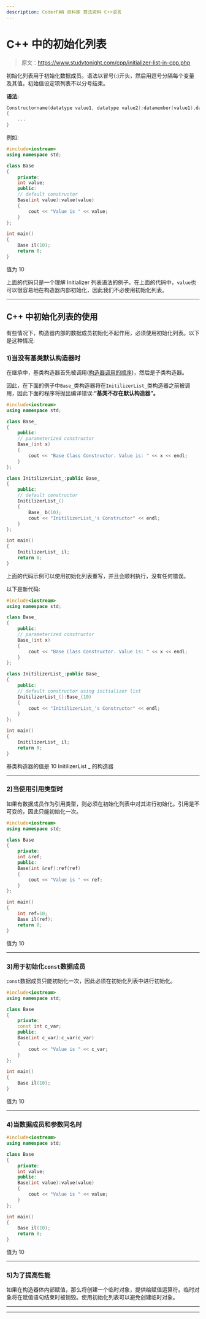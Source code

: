```yaml
---
description: CoderFAN 资料库 算法资料 C++语言
---
```


# C++ 中的初始化列表

> 原文：<https://www.studytonight.com/cpp/initializer-list-in-cpp.php>

初始化列表用于初始化数据成员。语法以冒号(:)开头，然后用逗号分隔每个变量及其值。初始值设定项列表不以分号结束。

**语法:**

```cpp
Constructorname(datatype value1, datatype value2):datamember(value1),datamember(value2)
{
    ...
}
```

例如:

```cpp
#include<iostream>
using namespace std;

class Base
{
    private:
    int value;
    public:
    // default constructor
    Base(int value):value(value)
    {
        cout << "Value is " << value;
    }
};

int main()
{
    Base il(10);
    return 0;
}
```

值为 10

上面的代码只是一个理解 Initializer 列表语法的例子。在上面的代码中，`value`也可以很容易地在构造器内部初始化，因此我们不必使用初始化列表。

* * *

## C++ 中初始化列表的使用

有些情况下，构造器内部的数据成员初始化不起作用，必须使用初始化列表。以下是这种情况:

### 1)当没有基类默认构造器时

在继承中，基类构造器首先被调用([构造器调用的顺序](/cpp/order-of-constructor-call.php))，然后是子类构造器。

因此，在下面的例子中`Base_`类构造器将在`InitilizerList_`类构造器之前被调用，因此下面的程序将抛出编译错误:**“基类不存在默认构造器”。**

```cpp
#include<iostream>
using namespace std;

class Base_
{
    public:
    // parameterized constructor
    Base_(int x)
    {
        cout << "Base Class Constructor. Value is: " << x << endl;
    }
};

class InitilizerList_:public Base_
{
    public:
    // default constructor
    InitilizerList_()
    {
        Base_ b(10);
        cout << "InitilizerList_'s Constructor" << endl;
    }
};

int main()
{
    InitilizerList_ il;
    return 0;
}
```

上面的代码示例可以使用初始化列表重写，并且会顺利执行，没有任何错误。

以下是新代码:

```cpp
#include<iostream>
using namespace std;

class Base_
{
    public:
    // parameterized constructor
    Base_(int x)
    {
        cout << "Base Class Constructor. Value is: " << x << endl;
    }
};

class InitilizerList_:public Base_
{
    public:
    // default constructor using initializer list
    InitilizerList_():Base_(10)
    {
        cout << "InitilizerList_'s Constructor" << endl;
    }
};

int main()
{
    InitilizerList_ il;
    return 0;
}
```

基类构造器的值是 10 InitilizerList _ 的构造器

* * *

### 2)当使用引用类型时

如果有数据成员作为引用类型，则必须在初始化列表中对其进行初始化。引用是不可变的，因此只能初始化一次。

```cpp
#include<iostream>
using namespace std;

class Base
{
    private:
    int &ref;
    public:
    Base(int &ref):ref(ref)
    {
        cout << "Value is " << ref;
    }
};

int main()
{
    int ref=10;
    Base il(ref);
    return 0;
}
```

值为 10

* * *

### 3)用于初始化`const`数据成员

`const`数据成员只能初始化一次，因此必须在初始化列表中进行初始化。

```cpp
#include<iostream>
using namespace std;

class Base
{
    private:
    const int c_var;
    public:
    Base(int c_var):c_var(c_var)
    {
        cout << "Value is " << c_var;
    }
};

int main()
{
    Base il(10);
}
```

值为 10

* * *

### 4)当数据成员和参数同名时

```cpp
#include<iostream>
using namespace std;

class Base
{
    private:
    int value;
    public:
    Base(int value):value(value)
    {
        cout << "Value is " << value;
    }
};

int main()
{
    Base il(10);
    return 0;
}
```

值为 10

* * *

### 5)为了提高性能

如果在构造器体内部赋值，那么将创建一个临时对象，提供给赋值运算符。临时对象将在赋值语句结束时被销毁。使用初始化列表可以避免创建临时对象。

* * *

* * *